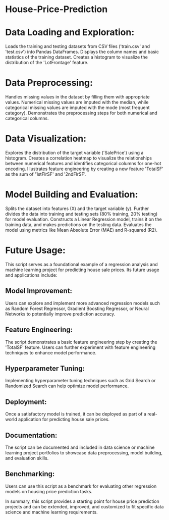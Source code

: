 # House-Price-Prediction

# Data Loading and Exploration:

Loads the training and testing datasets from CSV files ('train.csv' and 'test.csv') into Pandas DataFrames.
Displays the column names and basic statistics of the training dataset.
Creates a histogram to visualize the distribution of the 'LotFrontage' feature.

# Data Preprocessing:

Handles missing values in the dataset by filling them with appropriate values. Numerical missing values are imputed with the median, while categorical missing values are imputed with the mode (most frequent category).
Demonstrates the preprocessing steps for both numerical and categorical columns.

# Data Visualization:

Explores the distribution of the target variable ('SalePrice') using a histogram.
Creates a correlation heatmap to visualize the relationships between numerical features and identifies categorical columns for one-hot encoding.
Illustrates feature engineering by creating a new feature 'TotalSF' as the sum of '1stFlrSF' and '2ndFlrSF'.

# Model Building and Evaluation:

Splits the dataset into features (X) and the target variable (y).
Further divides the data into training and testing sets (80% training, 20% testing) for model evaluation.
Constructs a Linear Regression model, trains it on the training data, and makes predictions on the testing data.
Evaluates the model using metrics like Mean Absolute Error (MAE) and R-squared (R2).

# Future Usage:

This script serves as a foundational example of a regression analysis and machine learning project for predicting house sale prices. Its future usage and applications include:

## Model Improvement: 
Users can explore and implement more advanced regression models such as Random Forest Regressor, Gradient Boosting Regressor, or Neural Networks to potentially improve prediction accuracy.

## Feature Engineering: 
The script demonstrates a basic feature engineering step by creating the 'TotalSF' feature. Users can further experiment with feature engineering techniques to enhance model performance.

## Hyperparameter Tuning: 
Implementing hyperparameter tuning techniques such as Grid Search or Randomized Search can help optimize model performance.

## Deployment: 
Once a satisfactory model is trained, it can be deployed as part of a real-world application for predicting house sale prices.

## Documentation: 
The script can be documented and included in data science or machine learning project portfolios to showcase data preprocessing, model building, and evaluation skills.

## Benchmarking: 
Users can use this script as a benchmark for evaluating other regression models on housing price prediction tasks.

In summary, this script provides a starting point for house price prediction projects and can be extended, improved, and customized to fit specific data science and machine learning requirements.
